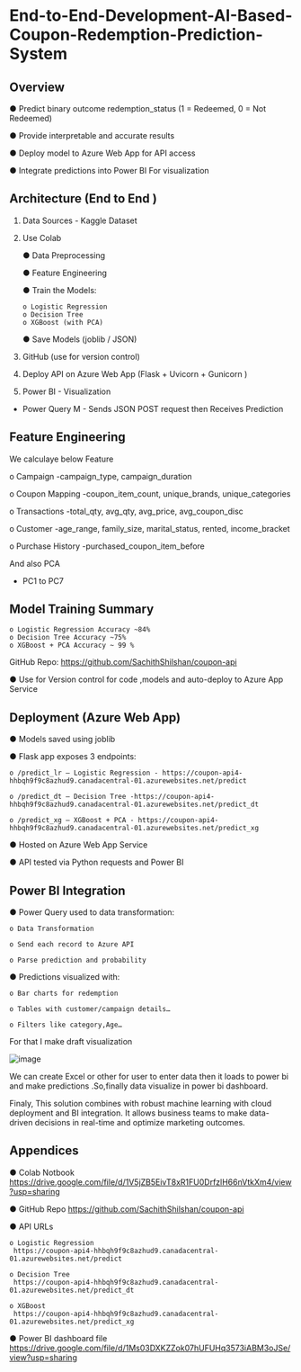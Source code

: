 # End-to-End-Development-AI-Based-Coupon-Redemption-Prediction-System

## Overview

● Predict binary outcome redemption_status (1 = Redeemed, 0 = Not Redeemed)

● Provide interpretable and accurate results

● Deploy model to Azure Web App for API access

● Integrate predictions into Power BI For visualization


## Architecture (End to End )

1. Data Sources - Kaggle Dataset
2. Use Colab
   
    ● Data Preprocessing

    ● Feature Engineering

    ● Train the Models:

       o Logistic Regression
       o Decision Tree
       o XGBoost (with PCA)

    ● Save Models (joblib / JSON)
4. GitHub (use for version control)
5. Deploy API on Azure Web App (Flask + Uvicorn + Gunicorn )
6. Power BI - Visualization
- Power Query M - Sends JSON POST request then Receives Prediction

## Feature Engineering

We calculaye below Feature

o Campaign -campaign_type, campaign_duration

o Coupon Mapping -coupon_item_count, unique_brands, unique_categories

o Transactions -total_qty, avg_qty, avg_price, avg_coupon_disc

o Customer -age_range, family_size, marital_status, rented, income_bracket

o Purchase History -purchased_coupon_item_before

And also PCA
- PC1 to PC7

## Model Training Summary

    o Logistic Regression Accuracy ~84%
    o Decision Tree Accuracy ~75%
    o XGBoost + PCA Accuracy ~ 99 %
  
GitHub
Repo: https://github.com/SachithShilshan/coupon-api

● Use for Version control for code ,models and auto-deploy to Azure App Service

## Deployment (Azure Web App)

● Models saved using joblib

● Flask app exposes 3 endpoints:

    o /predict_lr – Logistic Regression - https://coupon-api4-hhbqh9f9c8azhud9.canadacentral-01.azurewebsites.net/predict

    o /predict_dt – Decision Tree -https://coupon-api4-hhbqh9f9c8azhud9.canadacentral-01.azurewebsites.net/predict_dt

    o /predict_xg – XGBoost + PCA - https://coupon-api4-hhbqh9f9c8azhud9.canadacentral-01.azurewebsites.net/predict_xg

● Hosted on Azure Web App Service

● API tested via Python requests and Power BI

## Power BI Integration

● Power Query used to data transformation:

    o Data Transformation

    o Send each record to Azure API

    o Parse prediction and probability

● Predictions visualized with:

    o Bar charts for redemption
    
    o Tables with customer/campaign details…
   
    o Filters like category,Age…
 
For that I make draft visualization

![image](https://github.com/user-attachments/assets/72040657-dccc-412d-a74a-de185aba9ce2)

We can create Excel or other for user to enter data then it loads to power bi and make
predictions .So,finally data visualize in power bi dashboard.

Finaly, This solution combines with robust machine learning with cloud deployment and
BI integration. It allows business teams to make data-driven decisions in real-time
and optimize marketing outcomes.

## Appendices

● Colab Notbook
https://drive.google.com/file/d/1V5jZB5EivT8xR1FU0DrfzlH66nVtkXm4/view?usp=sharing

● GitHub Repo
https://github.com/SachithShilshan/coupon-api

● API URLs

    o Logistic Regression
     https://coupon-api4-hhbqh9f9c8azhud9.canadacentral-01.azurewebsites.net/predict

    o Decision Tree
     https://coupon-api4-hhbqh9f9c8azhud9.canadacentral-01.azurewebsites.net/predict_dt

    o XGBoost
     https://coupon-api4-hhbqh9f9c8azhud9.canadacentral-01.azurewebsites.net/predict_xg

● Power BI dashboard file
https://drive.google.com/file/d/1Ms03DXKZZok07hUFUHq3573iABM3oJSe/view?usp=sharing

